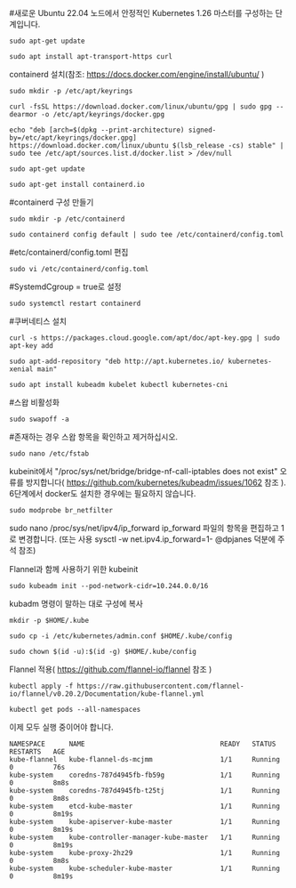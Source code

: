#새로운 Ubuntu 22.04 노드에서 안정적인 Kubernetes 1.26 마스터를 구성하는 단계입니다.


    sudo apt-get update

    sudo apt install apt-transport-https curl

containerd 설치(참조: https://docs.docker.com/engine/install/ubuntu/ )

    sudo mkdir -p /etc/apt/keyrings

    curl -fsSL https://download.docker.com/linux/ubuntu/gpg | sudo gpg --dearmor -o /etc/apt/keyrings/docker.gpg

    echo "deb [arch=$(dpkg --print-architecture) signed-by=/etc/apt/keyrings/docker.gpg] https://download.docker.com/linux/ubuntu $(lsb_release -cs) stable" | sudo tee /etc/apt/sources.list.d/docker.list > /dev/null

    sudo apt-get update

    sudo apt-get install containerd.io

#containerd 구성 만들기

    sudo mkdir -p /etc/containerd

    sudo containerd config default | sudo tee /etc/containerd/config.toml

#etc/containerd/config.toml 편집

    sudo vi /etc/containerd/config.toml 

#SystemdCgroup = true로 설정

    sudo systemctl restart containerd

#쿠버네티스 설치

    curl -s https://packages.cloud.google.com/apt/doc/apt-key.gpg | sudo apt-key add

    sudo apt-add-repository "deb http://apt.kubernetes.io/ kubernetes-xenial main"

    sudo apt install kubeadm kubelet kubectl kubernetes-cni

#스왑 비활성화

    sudo swapoff -a

#존재하는 경우 스왑 항목을 확인하고 제거하십시오.

    sudo nano /etc/fstab

kubeinit에서 "/proc/sys/net/bridge/bridge-nf-call-iptables does not exist" 오류를 방지합니다( https://github.com/kubernetes/kubeadm/issues/1062 참조 ). 6단계에서 docker도 설치한 경우에는 필요하지 않습니다.

    sudo modprobe br_netfilter

sudo nano /proc/sys/net/ipv4/ip_forward ip_forward 파일의 항목을 편집하고 1로 변경합니다. (또는 사용 sysctl -w net.ipv4.ip_forward=1- @dpjanes 덕분에 주석 참조)

Flannel과 함께 사용하기 위한 kubeinit

    sudo kubeadm init --pod-network-cidr=10.244.0.0/16

kubadm 명령이 말하는 대로 구성에 복사

    mkdir -p $HOME/.kube

    sudo cp -i /etc/kubernetes/admin.conf $HOME/.kube/config

    sudo chown $(id -u):$(id -g) $HOME/.kube/config

Flannel 적용( https://github.com/flannel-io/flannel 참조 )

    kubectl apply -f https://raw.githubusercontent.com/flannel-io/flannel/v0.20.2/Documentation/kube-flannel.yml

    kubectl get pods --all-namespaces
    
이제 모두 실행 중이어야 합니다.

    NAMESPACE      NAME                                  READY   STATUS    RESTARTS   AGE
    kube-flannel   kube-flannel-ds-mcjmm                 1/1     Running   0          76s
    kube-system    coredns-787d4945fb-fb59g              1/1     Running   0          8m8s
    kube-system    coredns-787d4945fb-t25tj              1/1     Running   0          8m8s
    kube-system    etcd-kube-master                      1/1     Running   0          8m19s
    kube-system    kube-apiserver-kube-master            1/1     Running   0          8m19s
    kube-system    kube-controller-manager-kube-master   1/1     Running   0          8m19s
    kube-system    kube-proxy-2hz29                      1/1     Running   0          8m8s
    kube-system    kube-scheduler-kube-master            1/1     Running   0          8m19s
